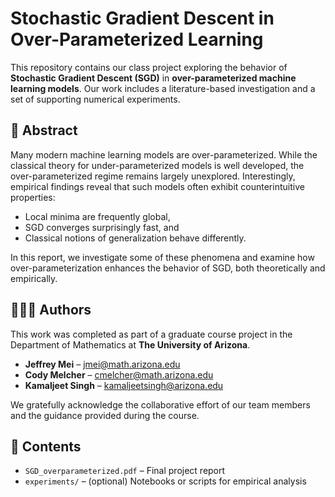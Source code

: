 # Stochastic Gradient Descent in Over-Parameterized Learning

This repository contains our class project exploring the behavior of **Stochastic Gradient Descent (SGD)** in **over-parameterized machine learning models**. Our work includes a literature-based investigation and a set of supporting numerical experiments.

## 📄 Abstract

Many modern machine learning models are over-parameterized. While the classical theory for under-parameterized models is well developed, the over-parameterized regime remains largely unexplored. Interestingly, empirical findings reveal that such models often exhibit counterintuitive properties:  
- Local minima are frequently global,  
- SGD converges surprisingly fast, and  
- Classical notions of generalization behave differently.  

In this report, we investigate some of these phenomena and examine how over-parameterization enhances the behavior of SGD, both theoretically and empirically.

## 👨‍👩‍👦 Authors

This work was completed as part of a graduate course project in the Department of Mathematics at **The University of Arizona**.

- **Jeffrey Mei** – [jmei@math.arizona.edu](mailto:jmei@math.arizona.edu)  
- **Cody Melcher** – [cmelcher@math.arizona.edu](mailto:cmelcher@math.arizona.edu)  
- **Kamaljeet Singh** – [kamaljeetsingh@arizona.edu](mailto:kamaljeetsingh@arizona.edu)

We gratefully acknowledge the collaborative effort of our team members and the guidance provided during the course.

## 📁 Contents

- `SGD_overparameterized.pdf` – Final project report  
- `experiments/` – (optional) Notebooks or scripts for empirical analysis  




